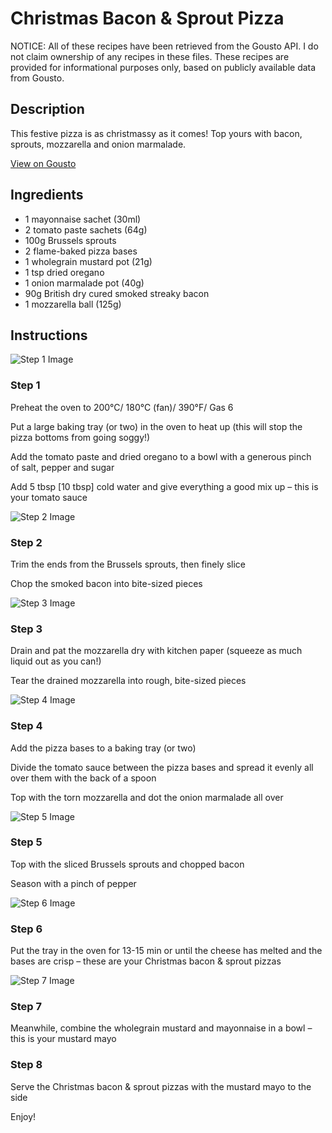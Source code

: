 # Christmas Bacon & Sprout Pizza

NOTICE: All of these recipes have been retrieved from the Gousto API. I do not claim ownership of any recipes in these files. These recipes are provided for informational purposes only, based on publicly available data from Gousto.

## Description

This festive pizza is as christmassy as it comes! Top yours with bacon, sprouts, mozzarella and onion marmalade.

[View on Gousto](https://www.gousto.co.uk/recipes/cookbook/christmas-bacon-sprout-pizza)

## Ingredients

- 1 mayonnaise sachet (30ml)
- 2 tomato paste sachets (64g)
- 100g Brussels sprouts
- 2 flame-baked pizza bases
- 1 wholegrain mustard pot (21g)
- 1 tsp dried oregano
- 1 onion marmalade pot (40g)
- 90g British dry cured smoked streaky bacon
- 1 mozzarella ball (125g)

## Instructions

![Step 1 Image](https://production-media.gousto.co.uk/cms/recipe-step-image/RC2423Step-1-x200.jpg)

### Step 1

Preheat the oven to 200°C/ 180°C (fan)/ 390°F/ Gas 6


Put a large baking tray (or two) in the oven to heat up (this will stop the pizza bottoms from going soggy!)


Add the tomato paste and dried oregano to a bowl with a generous pinch of salt, pepper and sugar


Add 5 tbsp <span class="text-danger">[10 tbsp]</span> cold water and give everything a good mix up – this is your tomato sauce

![Step 2 Image](https://production-media.gousto.co.uk/cms/recipe-step-image/RC2423Step-2-x200.jpg)

### Step 2

Trim the ends from the Brussels sprouts, then finely slice


Chop the smoked bacon into bite-sized pieces

![Step 3 Image](https://production-media.gousto.co.uk/cms/recipe-step-image/RC2423Step-3-x200.jpg)

### Step 3

Drain and pat the mozzarella dry with kitchen paper (squeeze as much liquid out as you can!)


Tear the drained mozzarella into rough, bite-sized pieces

![Step 4 Image](https://production-media.gousto.co.uk/cms/recipe-step-image/RC2423Step-4-x200.jpg)

### Step 4

Add the pizza bases to a baking tray (or two)


Divide the tomato sauce between the pizza bases and spread it evenly all over them with the back of a spoon


Top with the torn mozzarella and dot the onion marmalade all over

![Step 5 Image](https://production-media.gousto.co.uk/cms/recipe-step-image/RC2423Step-5-x200.jpg)

### Step 5

Top with the sliced Brussels sprouts and chopped bacon


Season with a pinch of pepper

![Step 6 Image](https://production-media.gousto.co.uk/cms/recipe-step-image/RC2423Step-6-x200.jpg)

### Step 6

Put the tray in the oven for 13-15 min or until the cheese has melted and the bases are crisp – these are your Christmas bacon &amp; sprout pizzas

![Step 7 Image](https://production-media.gousto.co.uk/cms/recipe-step-image/RC2423Step-7-x200.jpg)

### Step 7

Meanwhile, combine the wholegrain mustard and mayonnaise in a bowl – this is your mustard mayo

### Step 8

Serve the Christmas bacon &amp; sprout pizzas with the mustard mayo to the side


Enjoy!

